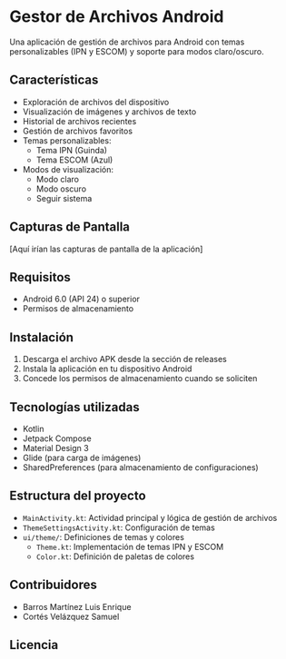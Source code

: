 # Gestor de Archivos Android

Una aplicación de gestión de archivos para Android con temas personalizables (IPN y ESCOM) y soporte para modos claro/oscuro.

## Características

- Exploración de archivos del dispositivo
- Visualización de imágenes y archivos de texto
- Historial de archivos recientes
- Gestión de archivos favoritos
- Temas personalizables:
  - Tema IPN (Guinda)
  - Tema ESCOM (Azul)
- Modos de visualización:
  - Modo claro
  - Modo oscuro
  - Seguir sistema

## Capturas de Pantalla

[Aquí irían las capturas de pantalla de la aplicación]

## Requisitos

- Android 6.0 (API 24) o superior
- Permisos de almacenamiento

## Instalación

1. Descarga el archivo APK desde la sección de releases
2. Instala la aplicación en tu dispositivo Android
3. Concede los permisos de almacenamiento cuando se soliciten

## Tecnologías utilizadas

- Kotlin
- Jetpack Compose
- Material Design 3
- Glide (para carga de imágenes)
- SharedPreferences (para almacenamiento de configuraciones)

## Estructura del proyecto

- `MainActivity.kt`: Actividad principal y lógica de gestión de archivos
- `ThemeSettingsActivity.kt`: Configuración de temas
- `ui/theme/`: Definiciones de temas y colores
  - `Theme.kt`: Implementación de temas IPN y ESCOM
  - `Color.kt`: Definición de paletas de colores

## Contribuidores

- Barros Martínez Luis Enrique
- Cortés Velázquez Samuel

## Licencia